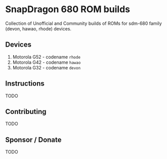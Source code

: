 # SnapDragon 680 ROM builds

Collection of Unofficial and Community builds of ROMs for sdm-680 family (devon, hawao, rhode) devices.

## Devices

1. Motorola G52 - codename `rhode`
2. Motorola G42 - codename `hawao`
3. Motorola G32 - codename `devon`

## Instructions

TODO

## Contributing

TODO

## Sponsor / Donate

TODO
